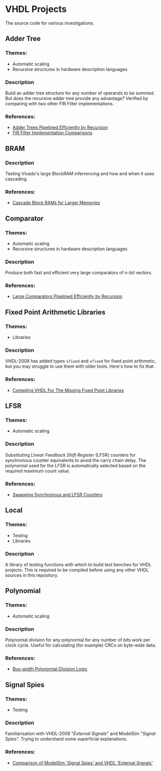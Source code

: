 # VHDL Projects

The source code for various investigations.

## Adder Tree

### Themes:
 * Automatic scaling
 * Recursive structures in hardware description languages

### Description
Build an adder tree structure for any number of operands to be summed. But does the recursive adder tree provide any advantage? Verified by comparing with two other FIR Filter implementations.

### References:
 * [Adder Trees Pipelined Efficiently by Recursion](http://blog.abbey1.org.uk/index.php/technology/adder-trees-pipelined-efficiently-by-recursion)
 * [FIR Filter Implementation Comparisons](http://blog.abbey1.org.uk/index.php/technology/fir-filter-implementation-comparisons)

## BRAM

### Description
Testing Vivado's large BlockRAM inferrencing and how and when it uses cascading.

### References:
 * [Cascade Block RAMs for Larger Memories](http://blog.abbey1.org.uk/index.php/technology/cascade-block-rams-for-larger-memories)

## Comparator

### Themes:
 * Automatic scaling
 * Recursive structures in hardware description languages

### Description
Produce both fast and efficient very large comparators of _n_-bit vectors.

### References:
 * [Large Comparators Pipelined Efficiently by Recursion](http://blog.abbey1.org.uk/index.php/technology/large-comparator-pipelined-efficiently-by-recursion)

## Fixed Point Arithmetic Libraries

### Themes:
 * Libraries

### Description
VHDL-2008 has added types `sfixed` and `ufixed` for fixed point arithmetic, but you may struggle to use them with older tools. Here's how to fix that.

### References:
 * [Compiling VHDL For The Missing Fixed Point Libraries](http://blog.abbey1.org.uk/index.php/technology/compiling-vhdl-for-the-missing-fixed-and-floating)

## LFSR

### Themes:
 * Automatic scaling

### Description
Substituting _Linear Feedback Shift Register_ (LFSR) counters for synchronous counter equivalents to avoid the carry chain delay. The polynomial used for the LFSR is automatically selected based on the required maximum count value.

### References:
 * [Swapping Synchronous and LFSR Counters](http://blog.abbey1.org.uk/index.php/technology/swapping-synchronous-and-lfsr-counters)

## Local

### Themes:
 * Testing
 * Libraries

### Description
A library of testing functions with which to build test benches for VHDL projects. This is required to be compiled before using any other VHDL sources in this repository.

## Polynomial

### Themes:
 * Automatic scaling

### Description
Polynomial division for any polynomial for any number of bits work per clock cycle. Useful for calculating (for example) CRCs on byte-wide data.

### References:
 * [Bus-width Polynomial Division Logic](http://blog.abbey1.org.uk/index.php/technology/bus-width-polynomial-division-logic)

## Signal Spies

### Themes:
 * Testing

### Description
Familiarisation with VHDL-2008 "_External Signals_" and ModelSim "_Signal Spies_". Trying to understand some superficial explanations.

### References:
 * [Comparison of ModelSim 'Signal Spies' and VHDL 'External Signals'](http://blog.abbey1.org.uk/index.php/technology/comparison-of-modelsim-signal-spies-and-vhdl-external)
